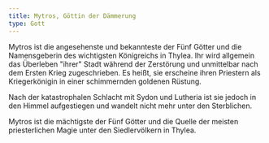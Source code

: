 ```yaml
---
title: Mytros, Göttin der Dämmerung
type: Gott
---
```


Mytros ist die angesehenste und bekannteste der Fünf Götter und die
Namensgeberin des wichtigsten Königreichs in Thylea. Ihr wird allgemein das
Überleben "ihrer" Stadt während der Zerstörung und unmittelbar nach dem Ersten
Krieg zugeschrieben. Es heißt, sie erscheine ihren Priestern als Kriegerkönigin
in einer schimmernden goldenen Rüstung.

Nach der katastrophalen Schlacht mit Sydon und Lutheria ist sie jedoch in den
Himmel aufgestiegen und wandelt nicht mehr unter den Sterblichen.

Mytros ist die mächtigste der Fünf Götter und die Quelle der meisten
priesterlichen Magie unter den Siedlervölkern in Thylea.
